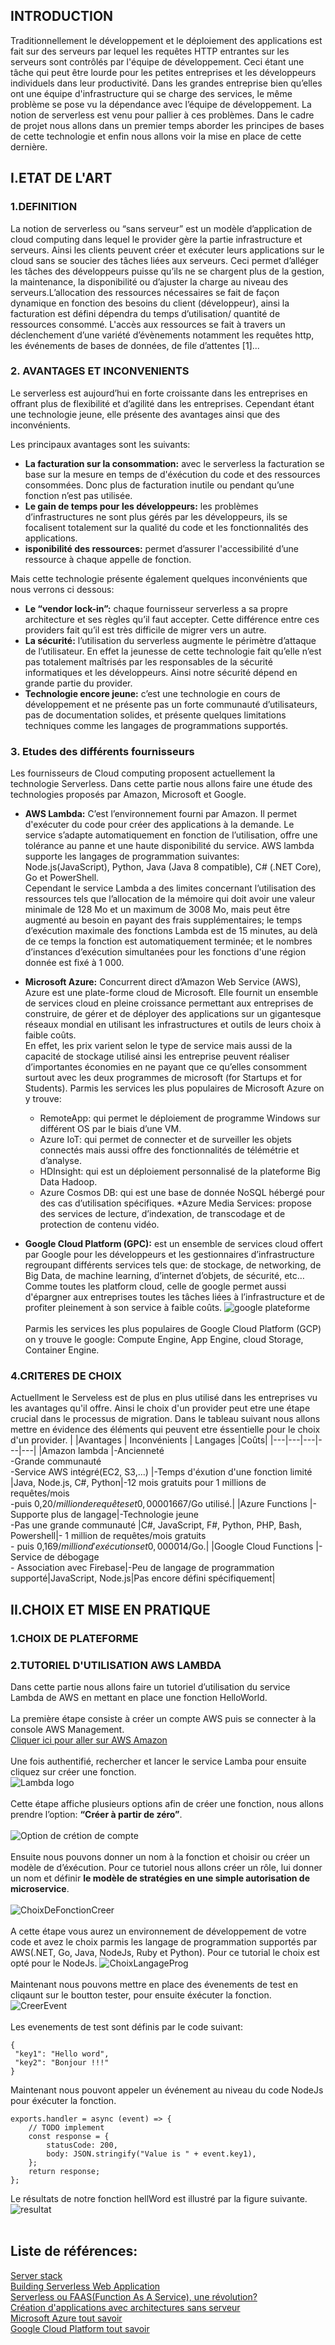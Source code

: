 ## INTRODUCTION
Traditionnellement le développement et le déploiement  des applications est fait sur des serveurs par lequel les requêtes HTTP entrantes sur les serveurs sont contrôlés par l'équipe de développement. Ceci étant une tâche qui peut être lourde pour les petites entreprises et les développeurs individuels dans leur productivité. 
Dans les grandes entreprise bien qu’elles ont une équipe d'infrastructure qui se charge des services, le même problème se pose vu la dépendance avec l’équipe de développement. La notion de serverless est venu pour pallier à ces problèmes. Dans le cadre de projet nous allons dans un premier temps aborder les principes de bases de cette technologie et enfin nous allons voir la mise en place de cette dernière.

## I.ETAT DE L'ART
### 1.DEFINITION
La notion de serverless ou “sans serveur” est un modèle d’application de cloud computing dans lequel le provider gère la partie infrastructure et serveurs. Ainsi les clients peuvent créer et exécuter leurs applications sur le cloud sans se soucier des tâches  liées aux serveurs. Ceci permet d’alléger les tâches des développeurs puisse qu’ils ne se chargent plus de la gestion, la maintenance, la disponibilité ou d’ajuster la charge au niveau des serveurs.L’allocation des ressources nécessaires se fait de façon dynamique en fonction des besoins du client (développeur), ainsi la facturation est défini dépendra du temps d’utilisation/ quantité de ressources consommé. L'accès aux ressources se fait à travers un déclenchement d’une variété d’évènements notamment les requêtes http, les événements de bases de données, de file d’attentes [1]...

### 2. AVANTAGES ET INCONVENIENTS
Le serverless est aujourd’hui en forte croissante dans les entreprises en offrant plus de flexibilité et d’agilité dans les entreprises. Cependant étant une technologie jeune, elle présente des avantages ainsi que des inconvénients.  

Les principaux avantages sont les suivants:
* **La facturation sur la consommation:** avec le serverless la facturation se base sur la mesure en temps de d'éxécution du code et des ressources consommées. Donc plus de facturation inutile ou pendant qu’une fonction n’est pas utilisée.
* **Le gain de temps pour les développeurs:** les problèmes d’infrastructures ne sont plus gérés par les développeurs, ils se focalisent totalement sur la qualité du code et les fonctionnalités des applications.
* **isponibilité des ressources:** permet d’assurer l'accessibilité d’une ressource à chaque appelle de fonction.  

Mais cette technologie présente également quelques inconvénients que nous verrons ci dessous:
* **Le “vendor lock-in”:**  chaque fournisseur serverless a sa propre architecture et ses règles qu’il faut accepter. Cette différence entre ces providers fait qu’il est très difficile de migrer vers un autre. 
* **La sécurité:** l’utilisation du serverless augmente le périmètre d’attaque de l’utilisateur. En effet la jeunesse de cette technologie fait qu’elle n’est pas totalement maîtrisés par les responsables de la sécurité informatiques et les développeurs. Ainsi notre sécurité dépend en grande partie du provider.
* **Technologie encore jeune:** c’est une technologie en cours de développement et ne présente pas un forte communauté d’utilisateurs, pas de documentation solides, et présente quelques limitations techniques comme les langages de programmations supportés.  

### 3. Etudes des différents fournisseurs
Les fournisseurs de Cloud computing proposent actuellement la technologie Serverless. Dans cette partie nous allons faire une étude  des technologies proposés par Amazon, Microsoft et Google.  
* **AWS Lambda:** C’est l’environnement fourni par Amazon. Il permet d'exécuter du code pour créer des applications à la demande. Le service s’adapte automatiquement en fonction de l’utilisation, offre une tolérance au panne et une haute disponibilité du service. AWS lambda supporte les langages de programmation suivantes: Node.js(JavaScript), Python, Java (Java 8 compatible), C# (.NET Core), Go et PowerShell.  
Cependant le service Lambda a des limites concernant l’utilisation des ressources tels que l’allocation de la mémoire qui doit avoir une valeur minimale de 128 Mo et un maximum de 3008 Mo, mais peut être augmenté au besoin en payant des frais supplémentaires; le temps d’exécution maximale des fonctions Lambda est de 15 minutes, au delà de ce temps la fonction est automatiquement terminée; et le nombres d’instances d’exécution simultanées pour les fonctions d'une région donnée est fixé à 1 000.

* **Microsoft Azure:** Concurrent direct d’Amazon Web Service (AWS), Azure est une plate-forme cloud de Microsoft. Elle fournit un ensemble de services cloud en pleine croissance permettant aux entreprises de construire, de gérer et de déployer des applications sur un gigantesque réseaux mondial en utilisant les infrastructures et outils de leurs choix à faible coûts.  
En effet, les prix varient selon le type de service mais aussi de la capacité de stockage utilisé ainsi les entreprise peuvent réaliser d’importantes économies en ne payant que ce qu’elles consomment surtout avec les deux programmes de microsoft (for Startups et for Students). Parmis les services les plus populaires de Microsoft Azure on y trouve:
  * RemoteApp: qui permet le déploiement de programme Windows sur différent OS par le biais d’une VM.
  * Azure IoT: qui permet de connecter et de surveiller les objets connectés mais aussi offre des fonctionnalités de télémétrie et          d’analyse. 
  * HDInsight: qui est un déploiement personnalisé de la plateforme Big Data Hadoop.
  * Azure Cosmos DB: qui est une  base de donnée NoSQL hébergé pour des cas d’utilisation spécifiques.
  *Azure Media Services: propose des services de lecture, d’indexation, de transcodage et de protection de contenu vidéo.

* **Google Cloud Platform (GPC):** est un ensemble de services cloud offert par Google pour les développeurs et les gestionnaires d’infrastructure regroupant différents services tels que: de stockage, de networking, de Big Data, de machine learning, d’internet d’objets, de sécurité, etc… Comme toutes les platform cloud, celle de google permet aussi d'épargner  aux entreprises toutes les tâches liées à l’infrastructure et de profiter pleinement à son service à faible coûts.
![google plateforme](https://github.com/dioul2/TP1-Tutoriel-de-technologies-emergentes-AWZ-lambda-function/blob/master/img/google-cloud-platform-introduction-2016q3-5-638.jpg "google plateforme")<br><br>
Parmis les services les plus populaires de Google Cloud Platform (GCP) on y trouve le google: Compute Engine, App Engine, cloud Storage, Container Engine.

### 4.CRITERES DE CHOIX  
Actuellment le Serveless est de plus en plus utilisé dans les entreprises vu les avantages qu'il offre. Ainsi le choix d'un provider peut etre une étape crucial dans le processus de migration. Dans le tableau suivant nous allons mettre en évidence des éléments qui peuvent etre éssentielle pour le choix d'un provider.
|   |Avantages | Inconvénients | Langages      |Coûts|
|---|---|---|---|---|
|Amazon lambda |-Ancienneté <br> -Grande communauté <br> -Service AWS intégré(EC2, S3,...)  |-Temps d'éxution d'une fonction limité <br>|Java, Node.js, C#, Python|-12 mois gratuits pour 1 millions de requêtes/mois <br> -puis 0,20$/million de requêtes et 0,00001667$/Go utilisé.|
|Azure Functions |-Supporte plus de langage|-Technologie jeune <br> -Pas une grande communauté   |C#, JavaScript, F#, Python, PHP, Bash, Powershell|- 1 million de requêtes/mois gratuits<br> - puis 0,169$/million d'exécutions et 0,000014$/Go.|
|Google Cloud Functions |- Service de débogage<br>- Association avec Firebase|-Peu de langage de programmation supporté|JavaScript, Node.js|Pas encore défini spécifiquement|

## II.CHOIX ET MISE EN PRATIQUE  
### 1.CHOIX DE PLATEFORME

### 2.TUTORIEL D'UTILISATION AWS LAMBDA
Dans cette partie nous allons faire un tutoriel d’utilisation du service Lambda de AWS en mettant en place une fonction HelloWorld.<br><br>
La première étape consiste à créer un compte AWS puis se connecter à  la console AWS Management.  
[Cliquer ici pour aller sur AWS Amazon ](https://aws.amazon.com/fr/)<br><br>
Une fois authentifié, rechercher et lancer le service Lamba pour ensuite cliquez sur créer une  fonction.  
![Lambda logo](https://github.com/dioul2/TP1-Tutoriel-de-technologies-emergentes-AWZ-lambda-function/blob/master/img/Lambda.png "Lambda logo")<br><br>
Cette étape affiche plusieurs options afin de créer une fonction, nous allons prendre l’option: **“Créer à partir de zéro”**.<br><br>
![Option de crétion de compte](https://github.com/dioul2/TP1-Tutoriel-de-technologies-emergentes-AWZ-lambda-function/blob/master/img/Options%20creer%20fonction.png "Option de crétion de compte")<br><br>
Ensuite nous pouvons donner un nom à la fonction et choisir ou créer un modèle de d’éxécution. Pour ce tutoriel nous allons créer un  rôle, lui donner un nom et définir **le modèle de stratégies en une simple autorisation de microservice**.<br><br>
![ChoixDeFonctionCreer](https://github.com/dioul2/TP1-Tutoriel-de-technologies-emergentes-AWZ-lambda-function/blob/master/img/nomFonction_Role.PNG " ChoixDeFonctionCreer ")<br><br>
A cette étape vous aurez un environnement de développement de votre code et avez le choix parmis les langage de programmation supportés par AWS(.NET, Go, Java, NodeJs, Ruby et Python). Pour ce tutorial le choix est opté pour le NodeJs.
![ChoixLangageProg](https://github.com/dioul2/TP1-Tutoriel-de-technologies-emergentes-AWZ-lambda-function/blob/master/img/ChoixLangageProg.PNG " choisir le langage de programmation ")<br><br>
Maintenant nous pouvons mettre en place des évenements de test en cliqaunt sur le boutton tester, pour ensuite éxécuter la fonction.
![CreerEvent](https://github.com/dioul2/TP1-Tutoriel-de-technologies-emergentes-AWZ-lambda-function/blob/master/img/CreerEvent.PNG "creer event")<br><br>
Les evenements de test sont définis par le code suivant:  
<pre><code>{
 "key1": "Hello word",
 "key2": "Bonjour !!!"
}</code></pre>  
Maintenant nous pouvont appeler un événement au niveau du code NodeJs pour éxécuter la fonction.
<pre><code>exports.handler = async (event) => {
    // TODO implement
    const response = {
        statusCode: 200,
        body: JSON.stringify("Value is " + event.key1),
    };
    return response;
};</code></pre>  
Le résultats de notre fonction hellWord est illustré par la figure suivante.
![resultat](https://github.com/dioul2/TP1-Tutoriel-de-technologies-emergentes-AWZ-lambda-function/blob/master/img/resultat.PNG "resultat")<br><br>

## Liste de références: <br>
[Server stack](https://serverless-stack.com/chapters/fr/what-is-serverless.html)<br>
[Building Serverless Web Application](https://www.packtpub.com/application-development/building-serverless-web-applications) <br>
[Serverless ou FAAS(Function As A Service), une révolution?](https://www.theodo.fr/digital-et-strategie/serverless-faas-une-revolution)<br>
[Création d'applications avec architectures sans serveur](https://aws.amazon.com/fr/lambda/serverless-architectures-learn-more/)<br>
[Microsoft Azure tout savoir](https://www.lebigdata.fr/microsoft-azure-tout-savoir)<br>
[Google Cloud Platform tout savoir](https://www.lebigdata.fr/google-cloud-platform-tout-savoir)<br>